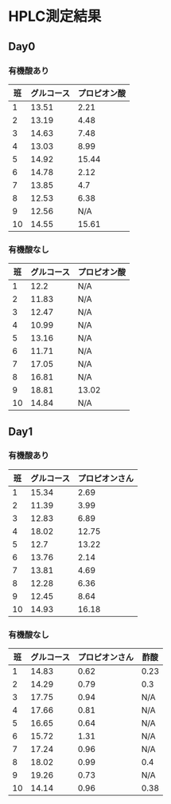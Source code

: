# HPLC測定結果

## Day0 

### 有機酸あり

| 班 | グルコース | プロピオン酸 |
|----|------------|--------------|
| 1  | 13.51      | 2.21         |
| 2  | 13.19      | 4.48         |
| 3  | 14.63      | 7.48         |
| 4  | 13.03      | 8.99         |
| 5  | 14.92      | 15.44        |
| 6  | 14.78      | 2.12         |
| 7  | 13.85      | 4.7          |
| 8  | 12.53      | 6.38         |
| 9  | 12.56      | N/A          |
| 10 | 14.55      | 15.61        |

### 有機酸なし

| 班 | グルコース | プロピオン酸 |
|----|------------|----------------|
| 1  | 12.2       | N/A            |
| 2  | 11.83      | N/A            |
| 3  | 12.47      | N/A            |
| 4  | 10.99      | N/A            |
| 5  | 13.16      | N/A            |
| 6  | 11.71      | N/A            |
| 7  | 17.05      | N/A            |
| 8  | 16.81      | N/A            |
| 9  | 18.81      | 13.02          |
| 10 | 14.84      | N/A            |

## Day1

### 有機酸あり

| 班 | グルコース | プロピオンさん |
|----|------------|----------------|
| 1  | 15.34      | 2.69           |
| 2  | 11.39      | 3.99           |
| 3  | 12.83      | 6.89           |
| 4  | 18.02      | 12.75          |
| 5  | 12.7       | 13.22          |
| 6  | 13.76      | 2.14           |
| 7  | 13.81      | 4.69           |
| 8  | 12.28      | 6.36           |
| 9  | 12.45      | 8.64           |
| 10 | 14.93      | 16.18          |

### 有機酸なし

| 班 | グルコース | プロピオンさん | 酢酸 |
|----|------------|----------------|------|
| 1  | 14.83      | 0.62           | 0.23 |
| 2  | 14.29      | 0.79           | 0.3  |
| 3  | 17.75      | 0.94           | N/A  |
| 4  | 17.66      | 0.81           | N/A  |
| 5  | 16.65      | 0.64           | N/A  |
| 6  | 15.72      | 1.31           | N/A  |
| 7  | 17.24      | 0.96           | N/A  |
| 8  | 18.02      | 0.99           | 0.4  |
| 9  | 19.26      | 0.73           | N/A  |
| 10 | 14.14      | 0.96           | 0.38 |
